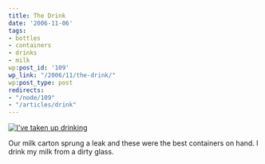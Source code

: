 ```yaml
---
title: The Drink
date: '2006-11-06'
tags:
- bottles
- containers
- drinks
- milk
wp:post_id: '109'
wp_link: "/2006/11/the-drink/"
wp:post_type: post
redirects:
- "/node/109"
- "/articles/drink"
---
```


[ ![I've taken up drinking](http://static.flickr.com/116/289669879_a9cbdc16a1.jpg) ](http://www.flickr.com/photos/bensheldon/289669879/ "Photo Sharing")

Our milk carton sprung a leak and these were the best containers on hand. I drink my milk from a dirty glass.
